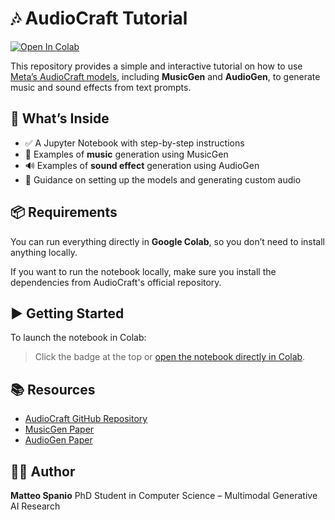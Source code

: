 # 🎶 AudioCraft Tutorial

[![Open In Colab](https://colab.research.google.com/assets/colab-badge.svg)](https://colab.research.google.com/github/matteospanio/audiocraft-tutorial/blob/main/ai_music_tutorial.ipynb)

This repository provides a simple and interactive tutorial on how to use [Meta’s AudioCraft models](https://github.com/facebookresearch/audiocraft), including **MusicGen** and **AudioGen**, to generate music and sound effects from text prompts.

## 🚀 What’s Inside

* ✅ A Jupyter Notebook with step-by-step instructions
* 🎵 Examples of **music** generation using MusicGen
* 🔊 Examples of **sound effect** generation using AudioGen
* 🧠 Guidance on setting up the models and generating custom audio

## 📦 Requirements

You can run everything directly in **Google Colab**, so you don’t need to install anything locally.

If you want to run the notebook locally, make sure you install the dependencies from AudioCraft's official repository.

## ▶️ Getting Started

To launch the notebook in Colab:

> Click the badge at the top or [open the notebook directly in Colab](https://colab.research.google.com/github/matteospanio/audiocraft-tutorial/blob/main/ai_music_tutorial.ipynb).

## 📚 Resources

* [AudioCraft GitHub Repository](https://github.com/facebookresearch/audiocraft)
* [MusicGen Paper](https://arxiv.org/abs/2306.05284)
* [AudioGen Paper](https://arxiv.org/abs/2209.15352)

## 🧑‍🎓 Author

**Matteo Spanio**
PhD Student in Computer Science – Multimodal Generative AI Research
